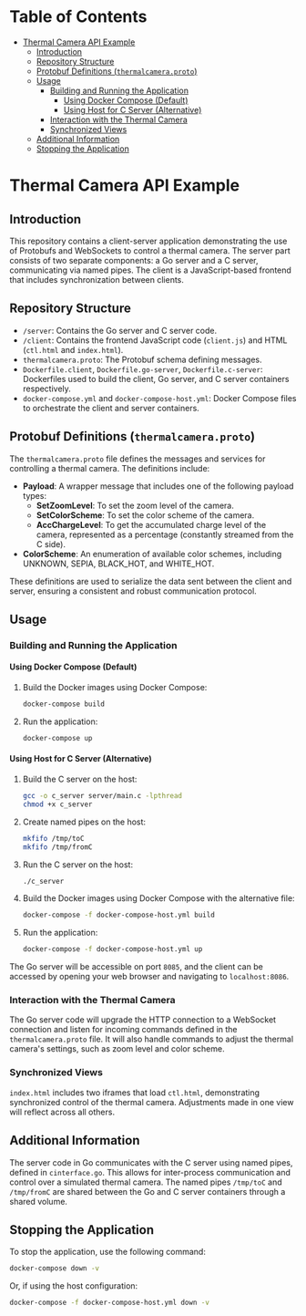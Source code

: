 # Table of Contents
- [Thermal Camera API Example](#thermal-camera-api-example)
  - [Introduction](#introduction)
  - [Repository Structure](#repository-structure)
  - [Protobuf Definitions (`thermalcamera.proto`)](#protobuf-definitions-thermalcameraproto)
  - [Usage](#usage)
    - [Building and Running the Application](#building-and-running-the-application)
      - [Using Docker Compose (Default)](#using-docker-compose-default)
      - [Using Host for C Server (Alternative)](#using-host-for-c-server-alternative)
    - [Interaction with the Thermal Camera](#interaction-with-the-thermal-camera)
    - [Synchronized Views](#synchronized-views)
  - [Additional Information](#additional-information)
  - [Stopping the Application](#stopping-the-application)

# Thermal Camera API Example

## Introduction

This repository contains a client-server application demonstrating the use of Protobufs and WebSockets to control a thermal camera. The server part consists of two separate components: a Go server and a C server, communicating via named pipes. The client is a JavaScript-based frontend that includes synchronization between clients.

## Repository Structure

- `/server`: Contains the Go server and C server code.
- `/client`: Contains the frontend JavaScript code (`client.js`) and HTML (`ctl.html` and `index.html`).
- `thermalcamera.proto`: The Protobuf schema defining messages.
- `Dockerfile.client`, `Dockerfile.go-server`, `Dockerfile.c-server`: Dockerfiles used to build the client, Go server, and C server containers respectively.
- `docker-compose.yml` and `docker-compose-host.yml`: Docker Compose files to orchestrate the client and server containers.

## Protobuf Definitions (`thermalcamera.proto`)

The `thermalcamera.proto` file defines the messages and services for controlling a thermal camera. The definitions include:

- **Payload**: A wrapper message that includes one of the following payload types:
  - **SetZoomLevel**: To set the zoom level of the camera.
  - **SetColorScheme**: To set the color scheme of the camera.
  - **AccChargeLevel**: To get the accumulated charge level of the camera, represented as a percentage (constantly streamed from the C side).
- **ColorScheme**: An enumeration of available color schemes, including UNKNOWN, SEPIA, BLACK_HOT, and WHITE_HOT.

These definitions are used to serialize the data sent between the client and server, ensuring a consistent and robust communication protocol.

## Usage

### Building and Running the Application

#### Using Docker Compose (Default)

1. Build the Docker images using Docker Compose:

   ```bash
   docker-compose build
   ```

2. Run the application:

   ```bash
   docker-compose up
   ```

#### Using Host for C Server (Alternative)

1. Build the C server on the host:

   ```bash
   gcc -o c_server server/main.c -lpthread
   chmod +x c_server
   ```

2. Create named pipes on the host:

   ```bash
   mkfifo /tmp/toC
   mkfifo /tmp/fromC
   ```

3. Run the C server on the host:

   ```bash
   ./c_server
   ```

4. Build the Docker images using Docker Compose with the alternative file:

   ```bash
   docker-compose -f docker-compose-host.yml build
   ```

5. Run the application:

   ```bash
   docker-compose -f docker-compose-host.yml up
   ```

The Go server will be accessible on port `8085`, and the client can be accessed by opening your web browser and navigating to `localhost:8086`.

### Interaction with the Thermal Camera

The Go server code will upgrade the HTTP connection to a WebSocket connection and listen for incoming commands defined in the `thermalcamera.proto` file. It will also handle commands to adjust the thermal camera's settings, such as zoom level and color scheme.

### Synchronized Views

`index.html` includes two iframes that load `ctl.html`, demonstrating synchronized control of the thermal camera. Adjustments made in one view will reflect across all others.

## Additional Information

The server code in Go communicates with the C server using named pipes, defined in `cinterface.go`. This allows for inter-process communication and control over a simulated thermal camera. The named pipes `/tmp/toC` and `/tmp/fromC` are shared between the Go and C server containers through a shared volume.

## Stopping the Application

To stop the application, use the following command:

```bash
docker-compose down -v
```

Or, if using the host configuration:

```bash
docker-compose -f docker-compose-host.yml down -v
```
